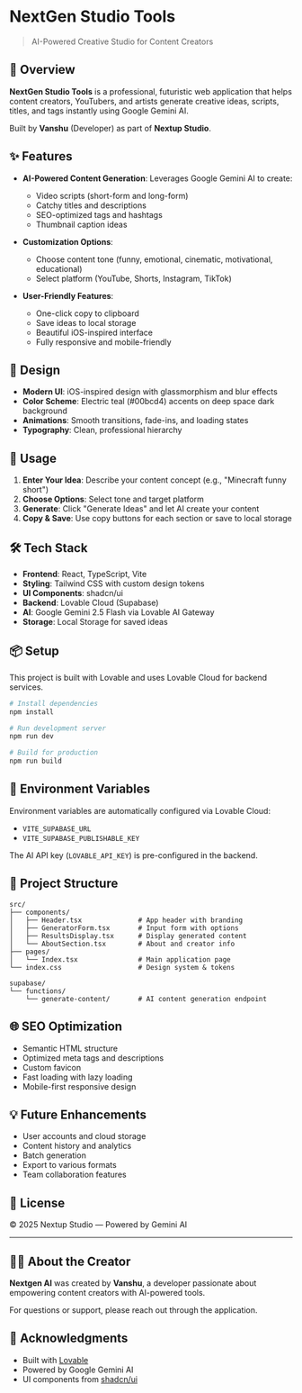 # NextGen Studio Tools

> AI-Powered Creative Studio for Content Creators

## 🌟 Overview

**NextGen Studio Tools** is a professional, futuristic web application that helps content creators, YouTubers, and artists generate creative ideas, scripts, titles, and tags instantly using Google Gemini AI.

Built by **Vanshu** (Developer) as part of **Nextup Studio**.

## ✨ Features

- **AI-Powered Content Generation**: Leverages Google Gemini AI to create:
  - Video scripts (short-form and long-form)
  - Catchy titles and descriptions
  - SEO-optimized tags and hashtags
  - Thumbnail caption ideas

- **Customization Options**:
  - Choose content tone (funny, emotional, cinematic, motivational, educational)
  - Select platform (YouTube, Shorts, Instagram, TikTok)

- **User-Friendly Features**:
  - One-click copy to clipboard
  - Save ideas to local storage
  - Beautiful iOS-inspired interface
  - Fully responsive and mobile-friendly

## 🎨 Design

- **Modern UI**: iOS-inspired design with glassmorphism and blur effects
- **Color Scheme**: Electric teal (#00bcd4) accents on deep space dark background
- **Animations**: Smooth transitions, fade-ins, and loading states
- **Typography**: Clean, professional hierarchy

## 🚀 Usage

1. **Enter Your Idea**: Describe your content concept (e.g., "Minecraft funny short")
2. **Choose Options**: Select tone and target platform
3. **Generate**: Click "Generate Ideas" and let AI create your content
4. **Copy & Save**: Use copy buttons for each section or save to local storage

## 🛠️ Tech Stack

- **Frontend**: React, TypeScript, Vite
- **Styling**: Tailwind CSS with custom design tokens
- **UI Components**: shadcn/ui
- **Backend**: Lovable Cloud (Supabase)
- **AI**: Google Gemini 2.5 Flash via Lovable AI Gateway
- **Storage**: Local Storage for saved ideas

## 📦 Setup

This project is built with Lovable and uses Lovable Cloud for backend services.

```bash
# Install dependencies
npm install

# Run development server
npm run dev

# Build for production
npm run build
```

## 🔑 Environment Variables

Environment variables are automatically configured via Lovable Cloud:
- `VITE_SUPABASE_URL`
- `VITE_SUPABASE_PUBLISHABLE_KEY`

The AI API key (`LOVABLE_API_KEY`) is pre-configured in the backend.

## 📝 Project Structure

```
src/
├── components/
│   ├── Header.tsx              # App header with branding
│   ├── GeneratorForm.tsx       # Input form with options
│   ├── ResultsDisplay.tsx      # Display generated content
│   └── AboutSection.tsx        # About and creator info
├── pages/
│   └── Index.tsx               # Main application page
└── index.css                   # Design system & tokens

supabase/
└── functions/
    └── generate-content/       # AI content generation endpoint
```

## 🌐 SEO Optimization

- Semantic HTML structure
- Optimized meta tags and descriptions
- Custom favicon
- Fast loading with lazy loading
- Mobile-first responsive design

## 💡 Future Enhancements

- User accounts and cloud storage
- Content history and analytics
- Batch generation
- Export to various formats
- Team collaboration features

## 📄 License

© 2025 Nextup Studio — Powered by Gemini AI

---

## 👨‍💻 About the Creator

**Nextgen AI** was created by **Vanshu**, a developer passionate about empowering content creators with AI-powered tools.

For questions or support, please reach out through the application.

## 🙏 Acknowledgments

- Built with [Lovable](https://lovable.dev)
- Powered by Google Gemini AI
- UI components from [shadcn/ui](https://ui.shadcn.com)
